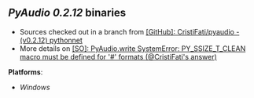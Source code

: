 *PyAudio 0.2.12* binaries
-------------------------

- Sources checked out in a branch from [[GitHub]: CristiFati/pyaudio - (v0.2.12) pythonnet](https://github.com/CristiFati/pyaudio/tree/v0.2.12)
- More details on [[SO]: PyAudio.write SystemError: PY\_SSIZE\_T\_CLEAN macro must be defined for '#' formats (@CristiFati's answer)](https://stackoverflow.com/a/73691382/4788546)

**Platforms**:
- *Windows*


